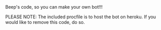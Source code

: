 <div align= "centre">
 Beep's code, so you can make your own bot!!!
</div>


PLEASE NOTE: The included procfile is to host the bot on heroku. If you would like to remove this code, do so.

